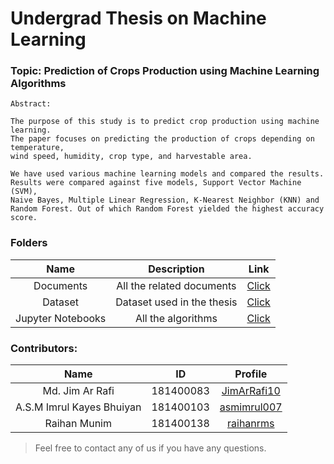 # Undergrad Thesis on Machine Learning

### Topic: Prediction of Crops Production using Machine Learning Algorithms  

```Text
Abstract:  
  
The purpose of this study is to predict crop production using machine learning.  
The paper focuses on predicting the production of crops depending on temperature,  
wind speed, humidity, crop type, and harvestable area.  
  
We have used various machine learning models and compared the results.  
Results were compared against five models, Support Vector Machine (SVM),  
Naive Bayes, Multiple Linear Regression, K-Nearest Neighbor (KNN) and  
Random Forest. Out of which Random Forest yielded the highest accuracy score.  
```

<h3 align="text-left">Folders</h3>

| Name | Description | Link |
|:---:|:---:|:---:|
| Documents | All the related documents | [Click](https://github.com/raihanrms/ML-Thesis/tree/main/Documents) | 
| Dataset | Dataset used in the thesis | [Click](https://github.com/raihanrms/ML-Thesis/tree/main/Dataset) |
| Jupyter Notebooks | All the algorithms | [Click](https://github.com/raihanrms/ML-Thesis/tree/main/Notebooks) |

<h3 align="text-left">Contributors: </h3>

| Name | ID | Profile |
|:---:|:---:|:---:|
| Md. Jim Ar Rafi  | 181400083 | [JimArRafi10](https://github.com/JimArRafi10) |
| A.S.M Imrul Kayes Bhuiyan  | 181400103 | [asmimrul007](https://github.com/asmimrul007/) |
| Raihan Munim | 181400138 | [raihanrms](https://github.com/raihanrms) |

> Feel free to contact any of us if you have any questions.
